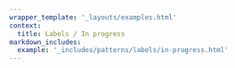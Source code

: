 ```yaml
---
wrapper_template: '_layouts/examples.html'
context:
  title: Labels / In progress
markdown_includes:
  example: '_includes/patterns/labels/in-progress.html'
---
```

